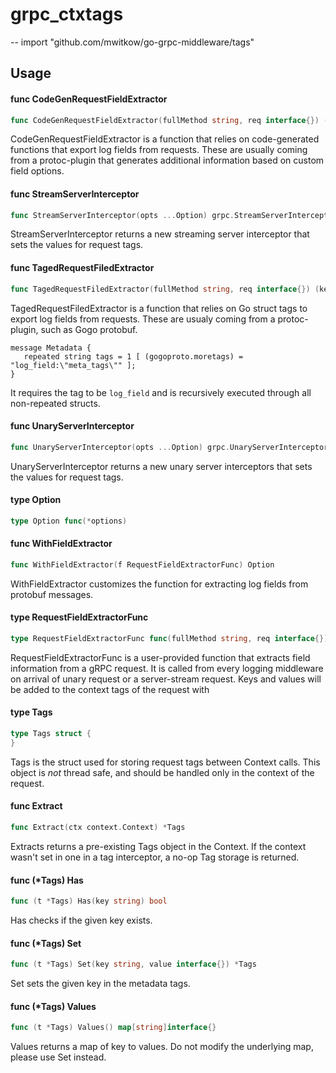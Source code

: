 # grpc_ctxtags
--
    import "github.com/mwitkow/go-grpc-middleware/tags"


## Usage

#### func  CodeGenRequestFieldExtractor

```go
func CodeGenRequestFieldExtractor(fullMethod string, req interface{}) (keys []string, values []interface{})
```
CodeGenRequestFieldExtractor is a function that relies on code-generated
functions that export log fields from requests. These are usually coming from a
protoc-plugin that generates additional information based on custom field
options.

#### func  StreamServerInterceptor

```go
func StreamServerInterceptor(opts ...Option) grpc.StreamServerInterceptor
```
StreamServerInterceptor returns a new streaming server interceptor that sets the
values for request tags.

#### func  TagedRequestFiledExtractor

```go
func TagedRequestFiledExtractor(fullMethod string, req interface{}) (keys []string, values []interface{})
```
TagedRequestFiledExtractor is a function that relies on Go struct tags to export
log fields from requests. These are usualy coming from a protoc-plugin, such as
Gogo protobuf.

    message Metadata {
       repeated string tags = 1 [ (gogoproto.moretags) = "log_field:\"meta_tags\"" ];
    }

It requires the tag to be `log_field` and is recursively executed through all
non-repeated structs.

#### func  UnaryServerInterceptor

```go
func UnaryServerInterceptor(opts ...Option) grpc.UnaryServerInterceptor
```
UnaryServerInterceptor returns a new unary server interceptors that sets the
values for request tags.

#### type Option

```go
type Option func(*options)
```


#### func  WithFieldExtractor

```go
func WithFieldExtractor(f RequestFieldExtractorFunc) Option
```
WithFieldExtractor customizes the function for extracting log fields from
protobuf messages.

#### type RequestFieldExtractorFunc

```go
type RequestFieldExtractorFunc func(fullMethod string, req interface{}) (keys []string, values []interface{})
```

RequestFieldExtractorFunc is a user-provided function that extracts field
information from a gRPC request. It is called from every logging middleware on
arrival of unary request or a server-stream request. Keys and values will be
added to the context tags of the request with

#### type Tags

```go
type Tags struct {
}
```

Tags is the struct used for storing request tags between Context calls. This
object is *not* thread safe, and should be handled only in the context of the
request.

#### func  Extract

```go
func Extract(ctx context.Context) *Tags
```
Extracts returns a pre-existing Tags object in the Context. If the context
wasn't set in one in a tag interceptor, a no-op Tag storage is returned.

#### func (*Tags) Has

```go
func (t *Tags) Has(key string) bool
```
Has checks if the given key exists.

#### func (*Tags) Set

```go
func (t *Tags) Set(key string, value interface{}) *Tags
```
Set sets the given key in the metadata tags.

#### func (*Tags) Values

```go
func (t *Tags) Values() map[string]interface{}
```
Values returns a map of key to values. Do not modify the underlying map, please
use Set instead.

